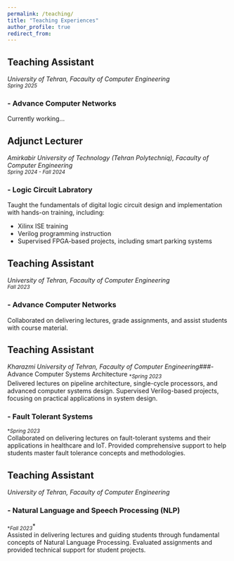 ```yaml
---
permalink: /teaching/
title: "Teaching Experiences"
author_profile: true
redirect_from: 
---
```

## Teaching Assistant
*University of Tehran, Facaulty of Computer Engineering*<br>
<sub>*Spring 2025*</sub>
### - Advance Computer Networks<br>
  Currently working...

## Adjunct Lecturer
*Amirkabir University of Technology (Tehran Polytechniq), Facaulty of Computer Engineering*<br>
<sub>*Spring 2024 - Fall 2024*</sub>
### - Logic Circuit Labratory<br> 
  Taught the fundamentals of digital logic circuit design and implementation with hands-on training, including:<br>
  - Xilinx ISE training
  - Verilog programming instruction
  - Supervised FPGA-based projects, including smart parking systems

## Teaching Assistant
*University of Tehran, Facaulty of Computer Engineering*<br>
<sub>*Fall 2023*</sub>
### - Advance Computer Networks
  Collaborated on delivering lectures, grade assignments, and assist students with course material.

## Teaching Assistant
*Kharazmi University of Tehran, Facaulty of Computer Engineering*###- Advance Computer Systems Architecture
<sub>**Spring 2023*</sub><br>
  Delivered lectures on pipeline architecture, single-cycle processors, and advanced computer systems design. Supervised Verilog-based projects, focusing on practical applications in system design.
### - Fault Tolerant Systems
<sub>**Spring 2023*</sub><br>
  Collaborated on delivering lectures on fault-tolerant systems and their applications in healthcare and IoT. Provided comprehensive support to help students master fault tolerance concepts and methodologies.

## Teaching Assistant
*University of Tehran, Facaulty of Computer Engineering*
### - Natural Language and Speech Processing (NLP)
<sub>**Fall 2023*</sub>*<br>
  Assisted in delivering lectures and guiding students through fundamental concepts of Natural Language Processing. Evaluated assignments and provided technical support for student projects.

